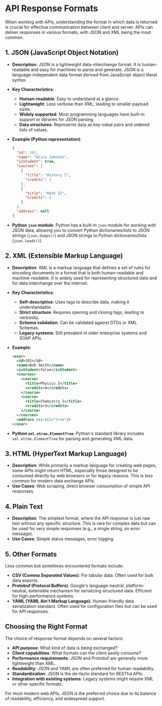 # API Response Formats

When working with APIs, understanding the format in which data is returned is crucial for effective communication between client and server. APIs can deliver responses in various formats, with JSON and XML being the most common.

## 1. JSON (JavaScript Object Notation)

*   **Description**: JSON is a lightweight data-interchange format. It is human-readable and easy for machines to parse and generate. JSON is a language-independent data format derived from JavaScript object literal syntax.
*   **Key Characteristics**:
    *   **Human-readable**: Easy to understand at a glance.
    *   **Lightweight**: Less verbose than XML, leading to smaller payload sizes.
    *   **Widely supported**: Most programming languages have built-in support or libraries for JSON parsing.
    *   **Data structures**: Represents data as key-value pairs and ordered lists of values.
*   **Example (Python representation)**:

    ```json
    {
      "id": 101,
      "name": "Alice Johnson",
      "isStudent": true,
      "courses": [
        {
          "title": "History I",
          "credits": 3
        },
        {
          "title": "Math II",
          "credits": 4
        }
      ],
      "address": null
    }
    ```

*   **Python `json` module**: Python has a built-in `json` module for working with JSON data, allowing you to convert Python dictionaries/lists to JSON strings (`json.dumps()`) and JSON strings to Python dictionaries/lists (`json.loads()`).

## 2. XML (Extensible Markup Language)

*   **Description**: XML is a markup language that defines a set of rules for encoding documents in a format that is both human-readable and machine-readable. It is widely used for representing structured data and for data interchange over the internet.
*   **Key Characteristics**:
    *   **Self-descriptive**: Uses tags to describe data, making it understandable.
    *   **Strict structure**: Requires opening and closing tags, leading to verbosity.
    *   **Schema validation**: Can be validated against DTDs or XML Schemas.
    *   **Legacy systems**: Still prevalent in older enterprise systems and SOAP APIs.
*   **Example**:

    ```xml
    <user>
      <id>101</id>
      <name>Bob Smith</name>
      <isStudent>false</isStudent>
      <courses>
        <course>
          <title>Physics I</title>
          <credits>4</credits>
        </course>
        <course>
          <title>Chemistry I</title>
          <credits>3</credits>
        </course>
      </courses>
      <address xsi:nil="true"/>
    </user>
    ```

*   **Python `xml.etree.ElementTree`**: Python's standard library includes `xml.etree.ElementTree` for parsing and generating XML data.

## 3. HTML (HyperText Markup Language)

*   **Description**: While primarily a markup language for creating web pages, some APIs might return HTML, especially those designed to be consumed directly by web browsers or for legacy reasons. This is less common for modern data exchange APIs.
*   **Use Cases**: Web scraping, direct browser consumption of simple API responses.

## 4. Plain Text

*   **Description**: The simplest format, where the API response is just raw text without any specific structure. This is rare for complex data but can be used for very simple responses (e.g., a single string, an error message).
*   **Use Cases**: Simple status messages, error logging.

## 5. Other Formats

Less common but sometimes encountered formats include:

*   **CSV (Comma Separated Values)**: For tabular data. Often used for bulk data exports.
*   **Protobuf (Protocol Buffers)**: Google's language-neutral, platform-neutral, extensible mechanism for serializing structured data. Efficient for high-performance systems.
*   **YAML (YAML Ain't Markup Language)**: Human-friendly data serialization standard. Often used for configuration files but can be used for API responses.

## Choosing the Right Format

The choice of response format depends on several factors:

*   **API purpose**: What kind of data is being exchanged?
*   **Client capabilities**: What formats can the client easily consume?
*   **Performance requirements**: JSON and Protobuf are generally more lightweight than XML.
*   **Readability**: JSON and YAML are often preferred for human readability.
*   **Standardization**: JSON is the de-facto standard for RESTful APIs.
*   **Integration with existing systems**: Legacy systems might require XML or other specific formats.

For most modern web APIs, JSON is the preferred choice due to its balance of readability, efficiency, and widespread support.
